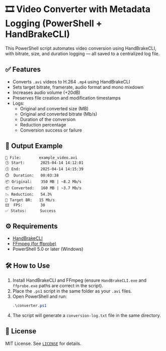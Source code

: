 # 🎞️ Video Converter with Metadata Logging (PowerShell + HandBrakeCLI)

This PowerShell script automates video conversion using HandBrakeCLI, with bitrate, size, and duration logging — all saved to a centralized log file.

## ✅ Features

- Converts `.avi` videos to H.264 `.mp4` using HandBrakeCLI
- Sets target bitrate, framerate, audio format and mono mixdown
- Increases audio volume (+20dB)
- Preserves file creation and modification timestamps
- Logs:
  - Original and converted size (MB)
  - Original and converted bitrate (Mb/s)
  - Duration of the conversion
  - Reduction percentage
  - Conversion success or failure

## 📁 Output Example

```
🎥 File:        example_video.avi
🕓 Start:       2025-04-14 14:12:01
🕔 End:         2025-04-14 14:15:39
⏱️  Duration:   00:03:38
📦 Original:    350 MB | ~8.2 Mb/s
📦 Converted:   160 MB | ~3.7 Mb/s
📉 Reduction:   54.3%
🎯 Target BR:   15 Mb/s
🎞️  FPS:        30
✅ Status:      Success
```

## ⚙️ Requirements

- [HandBrakeCLI](https://handbrake.fr/downloads2.php)
- [FFmpeg (for ffprobe)](https://ffmpeg.org/download.html)
- PowerShell 5.0 or later (Windows)

## 🛠️ How to Use

1. Install HandBrakeCLI and FFmpeg (ensure `HandBrakeCLI.exe` and `ffprobe.exe` paths are correct in the script).
2. Place the `.ps1` script in the same folder as your `.avi` files.
3. Open PowerShell and run:
   ```powershell
   .\converter.ps1
   ```
4. The script will generate a `conversion-log.txt` file in the same directory.

## 📜 License

MIT License. See [`LICENSE`](LICENSE) for details.
